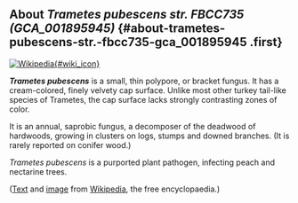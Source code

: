 About *Trametes pubescens str. FBCC735 (GCA\_001895945)* {#about-trametes-pubescens-str.-fbcc735-gca_001895945 .first}
--------------------------------------------------------

[![Wikipedia](/img/wikipedia_logo_v2_en.png){#wiki_icon}](http://en.wikipedia.org/wiki/Trametes_pubescens)

***Trametes pubescens*** is a small, thin polypore, or bracket fungus.
It has a cream-colored, finely velvety cap surface. Unlike most other
turkey tail-like species of Trametes, the cap surface lacks strongly
contrasting zones of color.

It is an annual, saprobic fungus, a decomposer of the deadwood of
hardwoods, growing in clusters on logs, stumps and downed branches. (It
is rarely reported on conifer wood.)

*Trametes pubescens* is a purported plant pathogen, infecting peach and
nectarine trees.

([Text](http://en.wikipedia.org/wiki/Trametes_pubescens) and
[image](https://commons.wikimedia.org/wiki/File:Trametes-pubescens-samtige-tramete.jpg)
from [Wikipedia](http://en.wikipedia.org/), the free encyclopaedia.)
